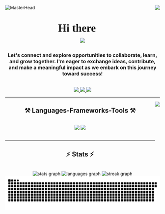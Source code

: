 ![MasterHead](https://miro.medium.com/v2/resize:fit:1400/1*641jWUJsaII6YX1x9_1lRA.gif)
<img align="right" src="https://visitor-badge.laobi.icu/badge?page_id=rizqijawwadin.rizqijawwadin" /><br>

<h1 align="center">
  <span style="font-family: Righteous; font-size: 35px;">Hi there 👋</span><br>
  <img src="https://readme-typing-svg.herokuapp.com/?font=Righteous&color=6B58F7&size=35&center=true&vCenter=true&width=500&height=70&duration=4000&lines=I'm+Rizqi+Jawwadin;+I'm+Web+Developer;+I'm+Mobile+Developer;+I'm+UI/UX+Designer;+I'm+Graphic+Designer;" />
</h1>

<h3 align="center">Let's connect and explore opportunities to collaborate, learn, and grow together. I'm eager to exchange ideas, contribute, and make a meaningful impact as we embark on this journey toward success!</h3><br/>

<!--
<div align="center">
  
  🔭 I’m undergraduate student at the **State University of Surabaya**
  
  🌱 I’m currently learning **Laravel, NextJS, Docker, Flutter, Kotlin**
  
  💬 Ask me about **C++, Kotlon, Figma... or anything [here](https://github.com/rizqijawwadin/rizqijawwadin/issues)**
  
  ⚡ Fun fact **Our Milky Way galaxy has a supermassive black hole at its center**

</div>
-->

<div align="center"> 
  <a href="mailto:rizqi.22078@mhs.unesa.ac.id">
    <img src="https://img.shields.io/badge/Gmail-333333?style=for-the-badge&logo=gmail&logoColor=red" />
  </a>
  <a href="https://www.linkedin.com/in/rizqi-jawwadin" target="_blank">
    <img src="https://img.shields.io/badge/LinkedIn-0077B5?style=for-the-badge&logo=linkedin&logoColor=white" target="_blank" />
  </a>
  <a href="https://rizqijawwadin-portofolio.vercel.app" target="_blank">
     <img src="https://img.shields.io/badge/Portfolio-FF5722?style=for-the-badge&logo=todoist&logoColor=white" target="_blank" /> <!-- sqlite, safari, google-chrome are other good icon options -->
  </a>
</div>

<hr />

<img align="right" height="200" src="https://www.icegif.com/wp-content/uploads/2023/03/icegif-1105.gif"  />

<h2 align="center">⚒️ Languages-Frameworks-Tools ⚒️</h2><br />
<div align="center">
  <img src="https://skillicons.dev/icons?i=bootstrap,kotlin,html,css,vscode,github,figma,tailwind,git,r,cpp" />
  <img src="https://skillicons.dev/icons?i=nodejs,python,javascript,typescript,firebase,nextjs,mysql,flutter,laravel,docker,androidstudio" />
</div><br />

<hr />

<h2 align="center">⚡ Stats ⚡</h2>
<br>
<div align="center">
  <img src="https://github-readme-stats.vercel.app/api?username=rizqijawwadin&hide_title=false&hide_rank=false&show_icons=true&include_all_commits=true&count_private=true&disable_animations=false&theme=dark&locale=en&hide_border=false&order=1" height="150" alt="stats graph"  />
  <img src="https://github-readme-stats.vercel.app/api/top-langs?username=rizqijawwadin&locale=en&hide_title=true&layout=compact&card_width=320&langs_count=5&theme=dark&hide_border=false&order=2" height="150" alt="languages graph"  />
  <img src="https://streak-stats.demolab.com?user=rizqijawwadin&locale=en&mode=daily&theme=dark&hide_border=false&border_radius=5&order=3" height="150" alt="streak graph"  />
</div>

<img src="https://raw.githubusercontent.com/rizqijawwadin/rizqijawwadin/output/snake.svg" alt="Snake animation" />

<!--
##Hi there 👋

**rizqijawwadin/rizqijawwadin** is a ✨ _special_ ✨ repository because its `README.md` (this file) appears on your GitHub profile.

Here are some ideas to get you started:

- 🔭 I’m currently working on ...
- 🌱 I’m currently learning ...
- 👯 I’m looking to collaborate on ...
- 🤔 I’m looking for help with ...
- 💬 Ask me about ...
- 📫 How to reach me: ...
- 😄 Pronouns: ...
- ⚡ Fun fact: ...
-->
